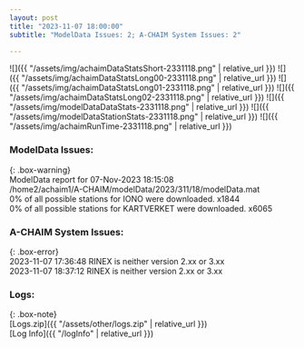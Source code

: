 ```yaml
---
layout: post
title: "2023-11-07 18:00:00"
subtitle: "ModelData Issues: 2; A-CHAIM System Issues: 2"

---
```


![]({{ "/assets/img/achaimDataStatsShort-2331118.png" | relative_url }})
![]({{ "/assets/img/achaimDataStatsLong00-2331118.png" | relative_url }})
![]({{ "/assets/img/achaimDataStatsLong01-2331118.png" | relative_url }})
![]({{ "/assets/img/achaimDataStatsLong02-2331118.png" | relative_url }})
![]({{ "/assets/img/modelDataDataStats-2331118.png" | relative_url }})
![]({{ "/assets/img/modelDataStationStats-2331118.png" | relative_url }})
![]({{ "/assets/img/achaimRunTime-2331118.png" | relative_url }})


### ModelData Issues:  
  
{: .box-warning}  
 ModelData report for 07-Nov-2023 18:15:08   
 /home2/achaim1/A-CHAIM/modelData/2023/311/18/modelData.mat   
 0% of all possible stations for IONO were downloaded. x1844   
 0% of all possible stations for KARTVERKET were downloaded. x6065   
  
### A-CHAIM System Issues:  
  
{: .box-error}  
2023-11-07 17:36:48 RINEX is neither version 2.xx or 3.xx  
2023-11-07 18:37:12 RINEX is neither version 2.xx or 3.xx  

### Logs:  
  
{: .box-note}  
[Logs.zip]({{ "/assets/other/logs.zip" | relative_url }})  
[Log Info]({{ "/logInfo" | relative_url }})  
